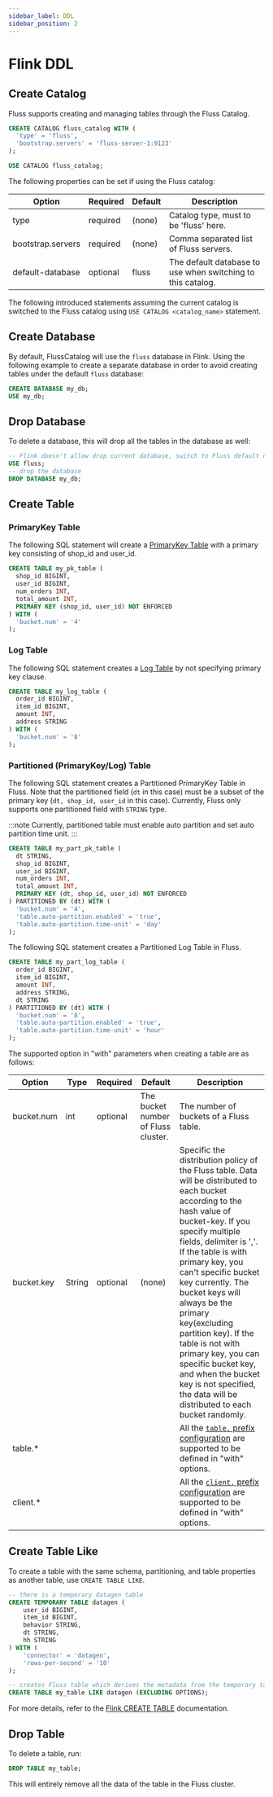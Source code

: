 ```yaml
---
sidebar_label: DDL
sidebar_position: 2
---
```


# Flink DDL

## Create Catalog
Fluss supports creating and managing tables through the Fluss Catalog.
```sql 
CREATE CATALOG fluss_catalog WITH (
  'type' = 'fluss',
  'bootstrap.servers' = 'fluss-server-1:9123'
);

USE CATALOG fluss_catalog;
```
The following properties can be set if using the Fluss catalog:

| Option            | Required | Default | Description                                                 | 
|-------------------|----------|---------|-------------------------------------------------------------|
| type              | required | (none)  | Catalog type, must to be 'fluss' here.                      |
| bootstrap.servers | required | (none)  | Comma separated list of Fluss servers.                      |
| default-database  | optional | fluss   | The default database to use when switching to this catalog. |

The following introduced statements assuming the current catalog is switched to the Fluss catalog using `USE CATALOG <catalog_name>` statement.

## Create Database

By default, FlussCatalog will use the `fluss` database in Flink. Using the following example to create a separate database in order to avoid creating tables under the default `fluss` database:

```sql
CREATE DATABASE my_db;
USE my_db;
```

## Drop Database

To delete a database, this will drop all the tables in the database as well:

```sql
-- Flink doesn't allow drop current database, switch to Fluss default database
USE fluss;
-- drop the database
DROP DATABASE my_db;
```

## Create Table

### PrimaryKey Table

The following SQL statement will create a [PrimaryKey Table](table-design/table-types/pk-table.md) with a primary key consisting of shop_id and user_id.
```sql 
CREATE TABLE my_pk_table (
  shop_id BIGINT,
  user_id BIGINT,
  num_orders INT,
  total_amount INT,
  PRIMARY KEY (shop_id, user_id) NOT ENFORCED
) WITH (
  'bucket.num' = '4'
);
```

### Log Table

The following SQL statement creates a [Log Table](table-design/table-types/log-table.md) by not specifying primary key clause.

```sql 
CREATE TABLE my_log_table (
  order_id BIGINT,
  item_id BIGINT,
  amount INT,
  address STRING
) WITH (
  'bucket.num' = '8'
);
```

### Partitioned (PrimaryKey/Log) Table

The following SQL statement creates a Partitioned PrimaryKey Table in Fluss. Note that the partitioned field (`dt` in this case) must be a subset of the primary key (`dt, shop_id, user_id` in this case).
Currently, Fluss only supports one partitioned field with `STRING` type.

:::note
Currently, partitioned table must enable auto partition and set auto partition time unit.
:::

```sql 
CREATE TABLE my_part_pk_table (
  dt STRING,
  shop_id BIGINT,
  user_id BIGINT,
  num_orders INT,
  total_amount INT,
  PRIMARY KEY (dt, shop_id, user_id) NOT ENFORCED
) PARTITIONED BY (dt) WITH (
  'bucket.num' = '4',
  'table.auto-partition.enabled' = 'true',
  'table.auto-partition.time-unit' = 'day'
);
```

The following SQL statement creates a Partitioned Log Table in Fluss.

```sql
CREATE TABLE my_part_log_table (
  order_id BIGINT,
  item_id BIGINT,
  amount INT,
  address STRING,
  dt STRING
) PARTITIONED BY (dt) WITH (
  'bucket.num' = '8',
  'table.auto-partition.enabled' = 'true',
  'table.auto-partition.time-unit' = 'hour'
);
```


The supported option in "with" parameters when creating a table are as follows:

| Option                             | Type     | Required | Default                             | Description                                                                                                                                                                                                                                                                                                                                                                                                                                                                                                        |
|------------------------------------|----------|----------|-------------------------------------|--------------------------------------------------------------------------------------------------------------------------------------------------------------------------------------------------------------------------------------------------------------------------------------------------------------------------------------------------------------------------------------------------------------------------------------------------------------------------------------------------------------------|
| bucket.num                         | int      | optional | The bucket number of Fluss cluster. | The number of buckets of a Fluss table.                                                                                                                                                                                                                                                                                                                                                                                                                                                                            |
| bucket.key                         | String   | optional | (none)                              | Specific the distribution policy of the Fluss table. Data will be distributed to each bucket according to the hash value of bucket-key.  If you specify multiple fields, delimiter is ','. If the table is with primary key, you can't specific bucket key currently. The bucket keys will always be the primary key(excluding partition key). If the table is not with primary key, you can specific bucket key, and when the bucket key is not specified, the data will be distributed to each bucket randomly.  |
| table.*                            |          |          |                                     | All the [`table.` prefix configuration](/docs/maintenance/configuration.md) are supported to be defined in "with" options.                                                                                                                                                                                                                                                                                                                                                                                         |
| client.*                           |          |          |                                     | All the [`client.` prefix configuration](/docs/maintenance/configuration.md) are supported to be defined in "with" options.                                                                                                                                                                                                                                                                                                                                                                                        |

## Create Table Like

To create a table with the same schema, partitioning, and table properties as another table, use `CREATE TABLE LIKE`.

```sql
-- there is a temporary datagen table
CREATE TEMPORARY TABLE datagen (
    user_id BIGINT,
    item_id BIGINT,
    behavior STRING,
    dt STRING,
    hh STRING
) WITH (
    'connector' = 'datagen',
    'rows-per-second' = '10'
);

-- creates Fluss table which derives the metadata from the temporary table excluding options
CREATE TABLE my_table LIKE datagen (EXCLUDING OPTIONS);
```
For more details, refer to the [Flink CREATE TABLE](https://nightlies.apache.org/flink/flink-docs-release-1.20/docs/dev/table/sql/create/#like) documentation.


## Drop Table

To delete a table, run:

```sql
DROP TABLE my_table;
```

This will entirely remove all the data of the table in the Fluss cluster.


